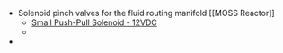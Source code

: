 - Solenoid pinch valves for the fluid routing manifold [[MOSS Reactor]]
	- [Small Push-Pull Solenoid - 12VDC](https://www.adafruit.com/product/412)
	-
-